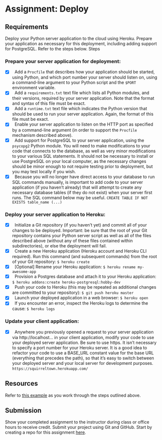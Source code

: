 # Assignment: Deploy

## Requirements
Deploy your Python server application to the cloud using Heroku. Prepare your application as necessary for this deployment, including adding support for PostgreSQL. Refer to the steps below.
Steps

### Prepare your server application for deployment:
- [x] &nbsp; Add a `Procfile` that describes how your application should be started, using Python, and which port number your server should listen on, using a command-line argument to your Python script and the `$PORT` environment variable.
- [x] &nbsp; Add a `requirements.txt` text file which lists all Python modules, and their versions, required by your server application. Note that the format and syntax of this file must be exact.
- [x] &nbsp; Add a `runtime.txt` text file which indicates the Python version that should be used to run your server application. Again, the format of this file must be exact.
- [x] &nbsp; Enable your server application to listen on the HTTP port as specified by a command-line argument (in order to support the `Procfile` mechanism described above).
- [x] &nbsp; Add support for PostgreSQL to your server application, using the `psycopg2` Python module. You will need to make modifications to your code that connects to the database, as well as very minor modifications to your various SQL statements. It should not be necessary to install or use PostgreSQL on your local computer, as the necessary changes should be minor enough to not require testing prior to deployment, but you may test locally if you wish.
- [x] &nbsp; Because you will no longer have direct access to your database to run SQL commands manually, is important to add code to your server application (if you haven’t already) that will attempt to create any necessary database tables (if they do not exist) when your server first runs. The SQL command below may be useful.
`CREATE TABLE IF NOT EXISTS table_name (...)`

### Deploy your server application to Heroku:
- [x] &nbsp; Initialize a Git repository (if you haven’t yet) and commit all of your changes to be deployed. Important: be sure that the root of your Git repository contains your Python server script as well as all of the files described above (without any of these files contained within subdirectories), or else the deployment will fail.
- [x] &nbsp; Create a new Heroku application (Heroku account and Heroku CLI required). Run this command (and subsequent commands) from the root of your Git repository:
`$ heroku create`
- [x] &nbsp; [Optional] Rename your Heroku application:
`$ heroku rename my-awesome-app`
- [x] &nbsp; Provision a Postgres database and attach it to your Heroku application:
`$ heroku addons:create heroku-postgresql:hobby-dev`
- [x] &nbsp; Push your code to Heroku (this may be repeated as additional changes are committed to your repository):
`$ git push heroku master`
- [x] &nbsp; Launch your deployed application in a web browser:
`$ heroku open`
- [x] &nbsp; If you encounter an error, inspect the Heroku logs to determine the cause:
`$ heroku logs`

### Update your client application:
- [x] &nbsp; Anywhere you previously opened a request to your server application via http://localhost... in your client application, modify your code to use your deployed server application. Be sure to use https. It isn’t necessary to specify a port number for your Heroku server. It is a good idea to refactor your code to use a BASE_URL constant value for the base URL (everything that precedes the path), so that it’s easy to switch between your deployed server and your local server for development purposes.
`https://squirreltown.herokuapp.com/`

## Resources

Refer to [this example](https://github.com/djholt/python-heroku-demo) as you work through the steps outlined above.

## Submission
Show your completed assignment to the instructor during class or office hours to receive credit.
Submit your project using Git and GitHub. Start by creating a repo for this assignment [here](https://classroom.github.com/a/XMWb0Sba).